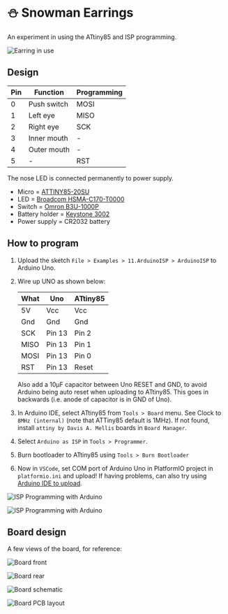 # ⛄ Snowman Earrings

An experiment in using the ATtiny85 and ISP programming.

![Earring in use](https://play.interactionmagic.com/snowman-earrings/images/earring.jpg)

## Design

| Pin | Function | Programming |
| --- | --- | --- |
| 0 | Push switch | MOSI |
| 1 | Left eye | MISO |
| 2 | Right eye | SCK |
| 3 | Inner mouth | - |
| 4 | Outer mouth | - |
| 5 | - | RST |

The nose LED is connected permanently to power supply.

+ Micro = [ATTINY85-20SU](https://www.mouser.co.uk/ProductDetail/microchip/attiny85-20su/?qs=8jWQYweyg6N%2FGXnwAe4Icw==&countrycode=DE&currencycode=EUR) 
+ LED = [Broadcom HSMA-C170-T0000](https://www.mouser.co.uk/ProductDetail/broadcom-limited/hsma-c170-t0000/?qs=tMOYG%252bw4%252bLzJIEVH84X7hQ==&countrycode=DE&currencycode=EUR)
+ Switch = [Omron B3U-1000P](https://www.mouser.co.uk/ProductDetail/omron/b3u-1000p/?qs=AO7BQMcsEu4ip80xyf2FwA==&countrycode=DE&currencycode=EUR)
+ Battery holder = [Keystone 3002](https://www.mouser.co.uk/ProductDetail/keystone-electronics/3002/?qs=Mn60vILZNNZWJpgHXc3g8Q==&countrycode=DE&currencycode=EUR)  
+ Power supply = CR2032 battery

## How to program

1. Upload the sketch `File > Examples > 11.ArduinoISP > ArduinoISP` to Arduino Uno.
2. Wire up UNO as shown below:

   | What | Uno | ATtiny85 |
   | --- | --- | --- |
   | 5V  | Vcc | Vcc |
   | Gnd | Gnd | Gnd |
   | SCK | Pin 13 | Pin 2 |
   | MISO | Pin 13 | Pin 1 |
   | MOSI | Pin 13 | Pin 0 |
   | RST | Pin 13 | Reset |

	Also add a 10μF capacitor between Uno RESET and GND, to avoid Arduino being auto reset when uploading to ATtiny85. This goes in backwards (i.e. anode of capacitor is in GND of Uno).

3. In Arduino IDE, select ATtiny85 from `Tools > Board` menu. See Clock to `8MHz (internal)`  (note that ATTiny85 default is 1MHz). If not found, install `attiny by Davis A. Mellis` boards in `Board Manager`. 

3. Select `Arduino as ISP` in `Tools > Programmer`.

3. Burn bootloader to ATtiny85 using `Tools > Burn Bootloader`

3. Now in `VSCode`, set COM port of Arduino Uno in PlatformIO project in `platformio.ini` and upload! If having problems, can also try using [Arduino IDE to upload](https://create.arduino.cc/projecthub/arjun/programming-attiny85-with-arduino-uno-afb829).


![ISP Programming with Arduino](http://play.interactionmagic.com/snowman-earrings/images/isp_programming.png)

![ISP Programming with Arduino](http://play.interactionmagic.com/snowman-earrings/images/programming-setup.jpg)

## Board design

A few views of the board, for reference:


![Board front](http://play.interactionmagic.com/snowman-earrings/images/board-front.jpg)

![Board rear](http://play.interactionmagic.com/snowman-earrings/images/board-back.jpg)

![Board schematic](http://play.interactionmagic.com/snowman-earrings/images/schematic.jpg)

![Board PCB layout](http://play.interactionmagic.com/snowman-earrings/images/board-design.jpg)
